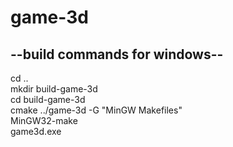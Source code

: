 # game-3d

## --build commands for windows--<br/>
cd ..<br/>
mkdir build-game-3d<br/>
cd build-game-3d<br/>
cmake ../game-3d -G "MinGW Makefiles"<br/>
MinGW32-make<br/>
game3d.exe<br/>
